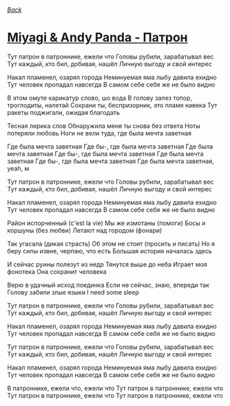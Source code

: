 ###### [Back](../Readme.md)
# [Miyagi & Andy Panda - Патрон](tabs.md)

Тут патрон в патроннике, ежели что
Головы рубили, зарабатывал вес
Тут каждый, кто бил, добивая, нашёл
Личную выгоду и свой интерес

Накал пламенел, озарял города
Неминуемая яма лыбу давила ехидно
Тут человек пропадал навсегда
В самом себе себя же не было видно

В этом омуте карикатур слово, шо вода
В голову залез топор, троглодиты, налетай
Сохрани ты, беспризорник, это пламя навека
Тут ракеты поджигали, ожидая благодать

Тесная лирика слов
Обнаружила меня ты снова без ответа
Ноты потеряли любовь
Ноги не вели туда, где была мечта заветная

Где была мечта заветная
Где бы-, где была мечта заветная
Где была мечта заветная
Где бы-, где была мечта заветная
Где была мечта заветная
Где бы-, где была мечта заветная
Где была мечта заветная, yeah, м

Тут патрон в патроннике, ежели что
Головы рубили, зарабатывал вес
Тут каждый, кто бил, добивая, нашёл
Личную выгоду и свой интерес

Накал пламенел, озарял города
Неминуемая яма лыбу давила ехидно
Тут человек пропадал навсегда
В самом себе себя же не было видно

Район испорченный (c'est la vie)
Мы же измотаны (помоги)
Босы и коршуны (без любви)
Летают над городом (фонари)

Так угасала (дикая страсть)
Об этом не стоит (просить и писать)
Но я беру силы извне, черпаю, что есть
Большая история началась здесь

И сейчас руины полезут из недр
Тянутся выше до неба
Играет моя фонотека
Она сохранит человека

Верю в удачный исход поединка
Если не сейчас, знаю, впереди так
Голову забили злые языки
I need some sleep

Тут патрон в патроннике, ежели что
Головы рубили, зарабатывал вес
Тут каждый, кто бил, добивая, нашёл
Личную выгоду и свой интерес

Накал пламенел, озарял города
Неминуемая яма лыбу давила ехидно
Тут человек пропадал навсегда
В самом себе себя же не было видно

Тут патрон в патроннике, ежели что
Головы рубили, зарабатывал вес
Тут каждый, кто бил, добивая, нашёл
Личную выгоду и свой интерес

Накал пламенел, озарял города
Неминуемая яма лыбу давила ехидно
Тут человек пропадал навсегда
В самом себе себя же не было видно

В патроннике, ежели что, ежели что
Тут патрон в патроннике, ежели что
Тут патрон в патроннике, ежели что
Тут патрон в патроннике, ежели что
